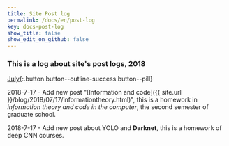 ```yaml
---
title: Site Post log
permalink: /docs/en/post-log
key: docs-post-log
show_title: false
show_edit_on_github: false
---
```


### This is a log about site's post logs, 2018

[July](#){:.button.button--outline-success.button--pill}

2018-7-17 - Add new post "[Information and code]({{ site.url }}/blog/2018/07/17/informationtheory.html)", this is a homework in *information theory and code in the computer*, the second semester of graduate school.

2018-7-17 - Add new post about YOLO and **Darknet**, this is a homework of deep CNN courses.
<!--more-->
